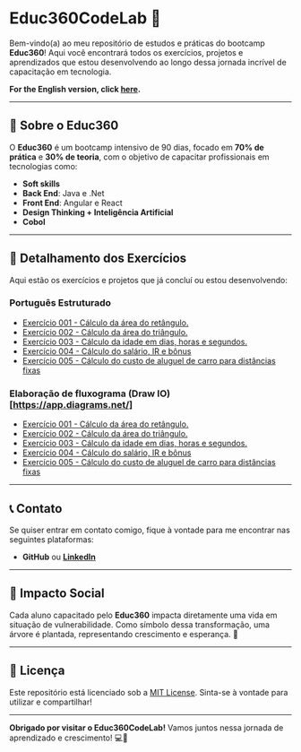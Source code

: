 # Educ360CodeLab 🚀

Bem-vindo(a) ao meu repositório de estudos e práticas do bootcamp **Educ360**! Aqui você encontrará todos os exercícios, projetos e aprendizados que estou desenvolvendo ao longo dessa jornada incrível de capacitação em tecnologia.

**For the English version, click [here](https://github.com/fmarqueseti/Educ360CodeLab/blob/main/README_EN.md).**

---

## 📝 **Sobre o Educ360**
O **Educ360** é um bootcamp intensivo de 90 dias, focado em **70% de prática** e **30% de teoria**, com o objetivo de capacitar profissionais em tecnologias como:
- **Soft skills**
- **Back End**: Java e .Net
- **Front End**: Angular e React
- **Design Thinking + Inteligência Artificial**
- **Cobol**

---

## 📂 **Detalhamento dos Exercícios**
Aqui estão os exercícios e projetos que já concluí ou estou desenvolvendo:

### Português Estruturado
- [Exercício 001 - Cálculo da área do retângulo.](https://github.com/fmarqueseti/CobolDB2CodeLab/blob/main/por/exerc001.por)
- [Exercício 002 - Cálculo da área do triângulo.](https://github.com/fmarqueseti/CobolDB2CodeLab/blob/main/por/exerc002.por)
- [Exercício 003 - Cálculo da idade em dias, horas e segundos.](https://github.com/fmarqueseti/CobolDB2CodeLab/blob/main/por/exerc003.por)
- [Exercício 004 - Cálculo do salário, IR e bônus](https://github.com/fmarqueseti/CobolDB2CodeLab/blob/main/por/exerc004.por)
- [Exercício 005 - Cálculo do custo de aluguel de carro para distâncias fixas](https://github.com/fmarqueseti/CobolDB2CodeLab/blob/main/por/exerc005.por)

### Elaboração de fluxograma (Draw IO)[https://app.diagrams.net/]
- [Exercício 001 - Cálculo da área do retângulo.](https://github.com/fmarqueseti/CobolDB2CodeLab/blob/main/dia/exerc001.drawio)
- [Exercício 002 - Cálculo da área do triângulo.](https://github.com/fmarqueseti/CobolDB2CodeLab/blob/main/dia/exerc002.drawio)
- [Exercício 003 - Cálculo da idade em dias, horas e segundos.](https://github.com/fmarqueseti/CobolDB2CodeLab/blob/main/dia/exerc003.drawio)
- [Exercício 004 - Cálculo do salário, IR e bônus](https://github.com/fmarqueseti/CobolDB2CodeLab/blob/main/dia/exerc004.drawio)
- [Exercício 005 - Cálculo do custo de aluguel de carro para distâncias fixas](https://github.com/fmarqueseti/CobolDB2CodeLab/blob/main/dia/exerc005.drawio)

---

## 📞 **Contato**
Se quiser entrar em contato comigo, fique à vontade para me encontrar nas seguintes plataformas:

- **GitHub** ou [**LinkedIn**](https://www.linkedin.com/in/fmrqs/)

---

## 🌱 **Impacto Social**
Cada aluno capacitado pelo **Educ360** impacta diretamente uma vida em situação de vulnerabilidade. Como símbolo dessa transformação, uma árvore é plantada, representando crescimento e esperança. 🌳

---

## 📜 **Licença**
Este repositório está licenciado sob a [MIT License](/LICENSE). Sinta-se à vontade para utilizar e compartilhar!

---

**Obrigado por visitar o Educ360CodeLab!** Vamos juntos nessa jornada de aprendizado e crescimento! 💻🚀